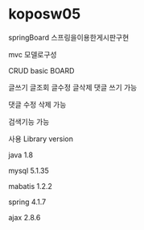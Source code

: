 # koposw05
springBoard
스프링을이용한게시판구현

mvc 모델로구성

CRUD basic BOARD

글쓰기 글조회 글수정 글삭제 댓글 쓰기 가능

댓글 수정 삭제 가능

검색기능 가능

사용 Library version

java 1.8

mysql 5.1.35

mabatis 1.2.2

spring 4.1.7

ajax 2.8.6
